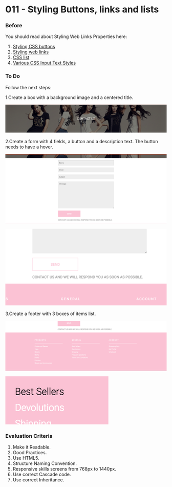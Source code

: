 # 011 - Styling Buttons, links and lists

### Before 
You should read about Styling Web Links Properties here:

1. [Styling CSS buttons][1]
2. [Styling web links][2]
3. [CSS list][3]
4. [Various CSS Input Text Styles][4]


### To Do

Follow the next steps:

1.Create a box with a background image and a centered title.

![alt text](solved/images/item-1.png)

2.Create a form with 4 fields, a button and a description text. The button needs to have a hover.

![alt text](solved/images/item-2.png)

![alt text](solved/images/item-4.png)

3.Create a footer with 3 boxes of items list.

![alt text](solved/images/item-3.png)

![alt text](solved/images/item-5.png)
 
### Evaluation Criteria

1. Make it Readable.
2. Good Practices.
3. Use HTML5.
4. Structure Naming Convention.
5. Responsive skills screens from 768px to 1440px.
6. Use correct Cascade code.
7. Use correct Inheritance.
 
 [1]: http://callmenick.com/post/stylish-css-buttons
 [2]: https://www.smashingmagazine.com/2010/02/the-definitive-guide-to-styling-web-links/
 [3]: https://www.w3schools.com/css/css_list.asp
 [4]: http://callmenick.com/post/various-css-input-text-styles
